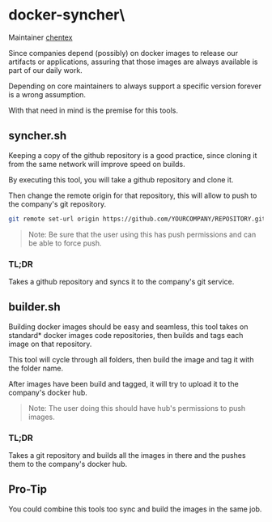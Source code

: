 # docker-syncher\

Maintainer [chentex](https://github.com/chentex)

Since companies depend (possibly) on docker images to release our artifacts
or applications, assuring that those images are always available is part of
our daily work.

Depending on core maintainers to always support a specific version forever
is a wrong assumption.

With that need in mind is the premise for this tools.

## syncher.sh

Keeping a copy of the github repository is a good practice, since cloning it
from the same network will improve speed on builds.

By executing this tool, you will take a github repository and clone it.

Then change the remote origin for that repository, this will allow to push to the
company's git repository.

```bash
git remote set-url origin https://github.com/YOURCOMPANY/REPOSITORY.git
```

> Note:
Be sure that the user using this has push permissions and can be able to force push.

### TL;DR

Takes a github repository and syncs it to the company's git service.

## builder.sh

Building docker images should be easy and seamless, this tool takes on standard*
docker images code repositories, then builds and tags each image on that repository.

This tool will cycle through all folders, then build the image and tag it with
the folder name.

After images have been build and tagged, it will try to upload it to the company's
docker hub.

> Note:
The user doing this should have hub's permissions to push images.

### TL;DR

Takes a git repository and builds all the images in there and the pushes them
to the company's docker hub.

## Pro-Tip

You could combine this tools too sync and build the images in the same job.
